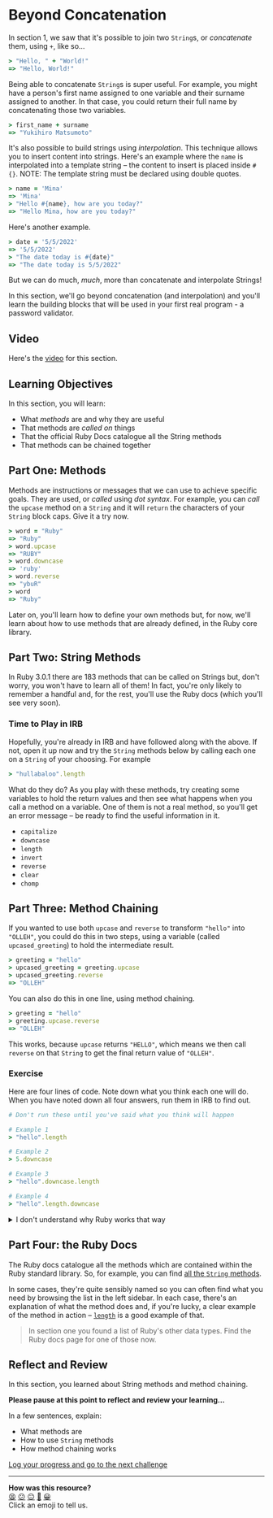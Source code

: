 # Beyond Concatenation

In section 1, we saw that it's possible to join two `String`s, or _concatenate_ them, using `+`, like so...

```ruby
> "Hello, " + "World!"
=> "Hello, World!"
```

Being able to concatenate `String`s is super useful. For example, you might have a person's first name assigned to one variable and their surname assigned to another. In that case, you could return their full name by concatenating those two variables.

```ruby
> first_name + surname
=> "Yukihiro Matsumoto"
```

It's also possible to build strings using _interpolation_. This technique allows you to insert content into strings. Here's an example where the `name` is interpolated into a template string – the content to insert is placed inside `#{}`. NOTE: The template string must be declared using double quotes.

```ruby
> name = 'Mina'
=> 'Mina'
> "Hello #{name}, how are you today?"
=> "Hello Mina, how are you today?"
```

Here's another example.

```ruby
> date = '5/5/2022'
=> '5/5/2022'
> "The date today is #{date}"
=> "The date today is 5/5/2022"
```

But we can do much, _much_, more than concatenate and interpolate Strings!

In this section, we'll go beyond concatenation (and interpolation) and you'll learn the building blocks that will be used in your first real program - a password validator.

## Video

Here's the [video](https://youtu.be/m2gcP_Fnr6A) for this section.

## Learning Objectives

In this section, you will learn:

- What _methods_ are and why they are useful
- That methods are _called on_ things
- That the official Ruby Docs catalogue all the String methods
- That methods can be chained together

## Part One: Methods

Methods are instructions or messages that we can use to achieve specific goals. They are used, or _called_ using _dot syntax_. For example, you can _call_ the `upcase` method on a `String` and it will `return` the characters of your `String` block caps.  Give it a try now.

```ruby
> word = "Ruby"
=> "Ruby"
> word.upcase
=> "RUBY"
> word.downcase
=> 'ruby'
> word.reverse
=> "ybuR"
> word
=> "Ruby"
```

Later on, you'll learn how to define your own methods but, for now, we'll learn about how to use methods that are already defined, in the Ruby core library.
## Part Two: String Methods

In Ruby 3.0.1 there are 183 methods that can be called on Strings but, don't worry, you won't have to learn all of them! In fact, you're only likely to remember a handful and, for the rest, you'll use the Ruby docs (which you'll see very soon).

### Time to Play in IRB

Hopefully, you're already in IRB and have followed along with the above. If not, open it up now and try the `String` methods below by calling each one on a `String` of your choosing. For example

```ruby
> "hullabaloo".length
```

What do they do? As you play with these methods, try creating some variables to hold the return values and then see what happens when you call a method on a variable. One of them is not a real method, so you'll get an error message – be ready to find the useful information in it.

- `capitalize`
- `downcase`
- `length`
- `invert`
- `reverse`
- `clear`
- `chomp`

## Part Three: Method Chaining

If you wanted to use both `upcase` and `reverse` to transform `"hello"` into `"OLLEH"`, you could do this in two steps, using a variable (called `upcased_greeting`) to hold the intermediate result.

```ruby
> greeting = "hello"
> upcased_greeting = greeting.upcase
> upcased_greeting.reverse
=> "OLLEH"
```

You can also do this in one line, using method chaining.

```ruby
> greeting = "hello"
> greeting.upcase.reverse
=> "OLLEH"
```

This works, because `upcase` returns `"HELLO"`, which means we then call `reverse` on that `String` to get the final return value of `"OLLEH"`.

### Exercise

Here are four lines of code. Note down what you think each one will do. When you have noted down all four answers, run them in IRB to find out.

```ruby
# Don't run these until you've said what you think will happen

# Example 1
> "hello".length

# Example 2
> 5.downcase

# Example 3
> "hello".downcase.length

# Example 4
> "hello".length.downcase
```

<details>
  <summary>I don't understand why Ruby works that way</summary>
  <h4>Example 1</h4>
  <div><code>"hello".length</code> returns <code>5</code> - an Integer representing the number of characters in <code>"Hello"</code>.</div>
  <h4>Example 2</h4>
  <div><code>5.downcase</code> throws an error because <code>downcase</code> is a String method and cannot be used on an Integer.</div>
  <h4>Example 3</h4>
  <div><code>"hello".downcase.length</code> returns 5 because <code>"hello".downcase</code> returns the String <code>"hello"</code> on which we then call <code>length</code>.</div>
  <h4>Example 4</h4>
  <div><code>"hello".length.downcase</code> throws an error becasue <code>"hello".length</code> returns 5 on which we then call <code>downcase</code>, a method that can only be called on Strings.</div>
</details>

## Part Four: the Ruby Docs

The Ruby docs catalogue all the methods which are contained within the Ruby standard library. So, for example, you can find [all the `String` methods](https://ruby-doc.org/core-3.1.1/String.html).

In some cases, they're quite sensibly named so you can often find what you need by browsing the list in the left sidebar. In each case, there's an explanation of what the method does and, if you're lucky, a clear example of the method in action – [`length`](https://ruby-doc.org/core-3.1.1/String.html#method-i-length) is a good example of that.

> In section one you found a list of Ruby's other data types. Find the Ruby docs page for one of those now.
## Reflect and Review

In this section, you learned about String methods and method chaining.

**Please pause at this point to reflect and review your learning...**

In a few sentences, explain:

- What methods are
- How to use `String` methods
- How method chaining works


[Log your progress and go to the next challenge](https://makers-event-logger.herokuapp.com/?event=03_beyond_concatenation.md&redirect=chapter1/04_beyond_strings.md)

<!-- BEGIN GENERATED SECTION DO NOT EDIT -->

---

**How was this resource?**  
[😫](https://airtable.com/shrUJ3t7KLMqVRFKR?prefill_Repository=makersacademy/ruby_foundations&prefill_File=chapter1/03_beyond_concatenation.md&prefill_Sentiment=😫) [😕](https://airtable.com/shrUJ3t7KLMqVRFKR?prefill_Repository=makersacademy/ruby_foundations&prefill_File=chapter1/03_beyond_concatenation.md&prefill_Sentiment=😕) [😐](https://airtable.com/shrUJ3t7KLMqVRFKR?prefill_Repository=makersacademy/ruby_foundations&prefill_File=chapter1/03_beyond_concatenation.md&prefill_Sentiment=😐) [🙂](https://airtable.com/shrUJ3t7KLMqVRFKR?prefill_Repository=makersacademy/ruby_foundations&prefill_File=chapter1/03_beyond_concatenation.md&prefill_Sentiment=🙂) [😀](https://airtable.com/shrUJ3t7KLMqVRFKR?prefill_Repository=makersacademy/ruby_foundations&prefill_File=chapter1/03_beyond_concatenation.md&prefill_Sentiment=😀)  
Click an emoji to tell us.

<!-- END GENERATED SECTION DO NOT EDIT -->
